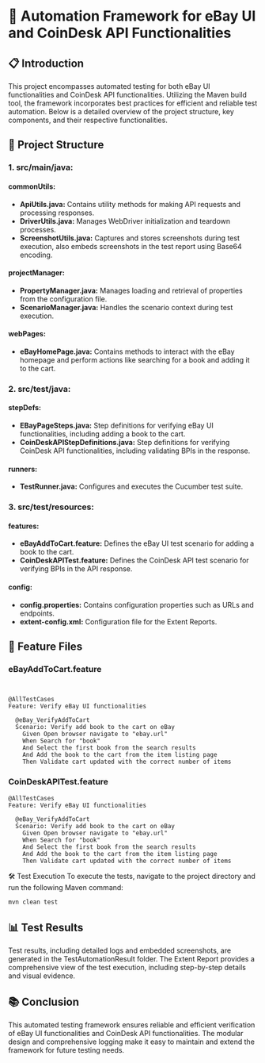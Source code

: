 # 🚀 Automation Framework for eBay UI and CoinDesk API Functionalities

## 📋 Introduction
This project encompasses automated testing for both eBay UI functionalities and CoinDesk API functionalities. Utilizing the Maven build tool, the framework incorporates best practices for efficient and reliable test automation. Below is a detailed overview of the project structure, key components, and their respective functionalities.

## 📂 Project Structure

### 1. src/main/java:
#### **commonUtils:**
- **ApiUtils.java:** Contains utility methods for making API requests and processing responses.
- **DriverUtils.java:** Manages WebDriver initialization and teardown processes.
- **ScreenshotUtils.java:** Captures and stores screenshots during test execution, also embeds screenshots in the test report using Base64 encoding.

#### **projectManager:**
- **PropertyManager.java:** Manages loading and retrieval of properties from the configuration file.
- **ScenarioManager.java:** Handles the scenario context during test execution.

#### **webPages:**
- **eBayHomePage.java:** Contains methods to interact with the eBay homepage and perform actions like searching for a book and adding it to the cart.

### 2. src/test/java:
#### **stepDefs:**
- **EBayPageSteps.java:** Step definitions for verifying eBay UI functionalities, including adding a book to the cart.
- **CoinDeskAPIStepDefinitions.java:** Step definitions for verifying CoinDesk API functionalities, including validating BPIs in the response.

#### **runners:**
- **TestRunner.java:** Configures and executes the Cucumber test suite.

### 3. src/test/resources:
#### **features:**
- **eBayAddToCart.feature:** Defines the eBay UI test scenario for adding a book to the cart.
- **CoinDeskAPITest.feature:** Defines the CoinDesk API test scenario for verifying BPIs in the API response.

#### **config:**
- **config.properties:** Contains configuration properties such as URLs and endpoints.
- **extent-config.xml:** Configuration file for the Extent Reports.

## 🌟 Feature Files

### eBayAddToCart.feature
```gherkin


@AllTestCases
Feature: Verify eBay UI functionalities

  @eBay_VerifyAddToCart
  Scenario: Verify add book to the cart on eBay
    Given Open browser navigate to "ebay.url"
    When Search for "book"
    And Select the first book from the search results
    And Add the book to the cart from the item listing page
    Then Validate cart updated with the correct number of items

```

### CoinDeskAPITest.feature
```gherkin
@AllTestCases
Feature: Verify eBay UI functionalities

  @eBay_VerifyAddToCart
  Scenario: Verify add book to the cart on eBay
    Given Open browser navigate to "ebay.url"
    When Search for "book"
    And Select the first book from the search results
    And Add the book to the cart from the item listing page
    Then Validate cart updated with the correct number of items

```

🛠️ Test Execution
To execute the tests, navigate to the project directory and run the following Maven command:
```sh
mvn clean test 
```

## 📊 Test Results
Test results, including detailed logs and embedded screenshots, are generated in the TestAutomationResult folder. The Extent Report provides a comprehensive view of the test execution, including step-by-step details and visual evidence.

## 📚 Conclusion
This automated testing framework ensures reliable and efficient verification of eBay UI functionalities and CoinDesk API functionalities. The modular design and comprehensive logging make it easy to maintain and extend the framework for future testing needs.
